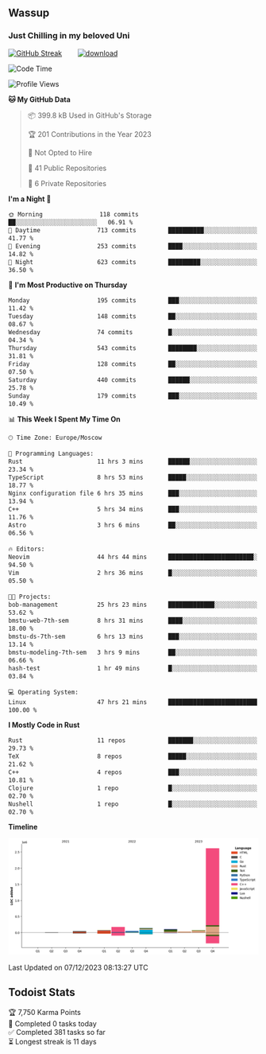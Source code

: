 ## Wassup 
### Just Chilling in my beloved Uni 

<!--
-->

[![GitHub Streak](http://github-readme-streak-stats.herokuapp.com?user=archeoss&theme=shades-of-purple&hide_border=true&date_format=j%20M%5B%20Y%5D)](https://git.io/streak-stats)&nbsp;&nbsp;&nbsp;&nbsp;&nbsp;&nbsp;&nbsp;&nbsp;[![download](https://user-images.githubusercontent.com/68448737/147796309-d8b65b1d-4dde-40d9-b03a-2b42aaa6cd43.jpeg)
](http://bmstu.ru/)

<!--START_SECTION:waka-->
![Code Time](http://img.shields.io/badge/Code%20Time-2%2C189%20hrs%2046%20mins-blue)

![Profile Views](http://img.shields.io/badge/Profile%20Views-0-blue)

**🐱 My GitHub Data** 

> 📦 399.8 kB Used in GitHub's Storage 
 > 
> 🏆 201 Contributions in the Year 2023
 > 
> 🚫 Not Opted to Hire
 > 
> 📜 41 Public Repositories 
 > 
> 🔑 6 Private Repositories 
 > 
**I'm a Night 🦉** 

```text
🌞 Morning                118 commits         ██░░░░░░░░░░░░░░░░░░░░░░░   06.91 % 
🌆 Daytime                713 commits         ██████████░░░░░░░░░░░░░░░   41.77 % 
🌃 Evening                253 commits         ████░░░░░░░░░░░░░░░░░░░░░   14.82 % 
🌙 Night                  623 commits         █████████░░░░░░░░░░░░░░░░   36.50 % 
```
📅 **I'm Most Productive on Thursday** 

```text
Monday                   195 commits         ███░░░░░░░░░░░░░░░░░░░░░░   11.42 % 
Tuesday                  148 commits         ██░░░░░░░░░░░░░░░░░░░░░░░   08.67 % 
Wednesday                74 commits          █░░░░░░░░░░░░░░░░░░░░░░░░   04.34 % 
Thursday                 543 commits         ████████░░░░░░░░░░░░░░░░░   31.81 % 
Friday                   128 commits         ██░░░░░░░░░░░░░░░░░░░░░░░   07.50 % 
Saturday                 440 commits         ██████░░░░░░░░░░░░░░░░░░░   25.78 % 
Sunday                   179 commits         ███░░░░░░░░░░░░░░░░░░░░░░   10.49 % 
```


📊 **This Week I Spent My Time On** 

```text
🕑︎ Time Zone: Europe/Moscow

💬 Programming Languages: 
Rust                     11 hrs 3 mins       ██████░░░░░░░░░░░░░░░░░░░   23.34 % 
TypeScript               8 hrs 53 mins       █████░░░░░░░░░░░░░░░░░░░░   18.77 % 
Nginx configuration file 6 hrs 35 mins       ███░░░░░░░░░░░░░░░░░░░░░░   13.94 % 
C++                      5 hrs 34 mins       ███░░░░░░░░░░░░░░░░░░░░░░   11.76 % 
Astro                    3 hrs 6 mins        ██░░░░░░░░░░░░░░░░░░░░░░░   06.56 % 

🔥 Editors: 
Neovim                   44 hrs 44 mins      ████████████████████████░   94.50 % 
Vim                      2 hrs 36 mins       █░░░░░░░░░░░░░░░░░░░░░░░░   05.50 % 

🐱‍💻 Projects: 
bob-management           25 hrs 23 mins      █████████████░░░░░░░░░░░░   53.62 % 
bmstu-web-7th-sem        8 hrs 31 mins       ████░░░░░░░░░░░░░░░░░░░░░   18.00 % 
bmstu-ds-7th-sem         6 hrs 13 mins       ███░░░░░░░░░░░░░░░░░░░░░░   13.14 % 
bmstu-modeling-7th-sem   3 hrs 9 mins        ██░░░░░░░░░░░░░░░░░░░░░░░   06.66 % 
hash-test                1 hr 49 mins        █░░░░░░░░░░░░░░░░░░░░░░░░   03.84 % 

💻 Operating System: 
Linux                    47 hrs 21 mins      █████████████████████████   100.00 % 
```

**I Mostly Code in Rust** 

```text
Rust                     11 repos            ███████░░░░░░░░░░░░░░░░░░   29.73 % 
TeX                      8 repos             █████░░░░░░░░░░░░░░░░░░░░   21.62 % 
C++                      4 repos             ███░░░░░░░░░░░░░░░░░░░░░░   10.81 % 
Clojure                  1 repo              █░░░░░░░░░░░░░░░░░░░░░░░░   02.70 % 
Nushell                  1 repo              █░░░░░░░░░░░░░░░░░░░░░░░░   02.70 % 
```



**Timeline**

![Lines of Code chart](https://raw.githubusercontent.com/archeoss/archeoss/master/assets/bar_graph.png)


 Last Updated on 07/12/2023 08:13:27 UTC
<!--END_SECTION:waka-->

## Todoist Stats

<!-- TODO-IST:START -->
🏆  7,750 Karma Points           
🌸  Completed 0 tasks today           
✅  Completed 381 tasks so far           
⏳  Longest streak is 11 days
<!-- TODO-IST:END -->
